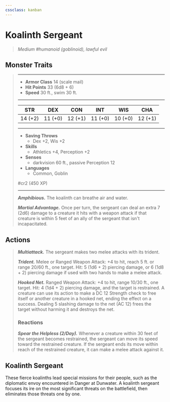 ```yaml
---
cssclass: kanban
---
```


# Koalinth Sergeant
>*Medium #humanoid (goblinoid), lawful evil*
## Monster Traits
>___
>- **Armor Class** 14 (scale mail)
>- **Hit Points** 33 (6d8 + 6)
>- **Speed** 30 ft., swim 30 ft.
>___
>|STR|DEX|CON|INT|WIS|CHA|
>|:---:|:---:|:---:|:---:|:---:|:---:|
>|14 (+2)|11 (+0)|12 (+1)|11 (+0)|10 (+0)|12 (+1)|
>___
>- **Saving Throws**
>	 - Dex +2, Wis +2
>- **Skills**
>	 - Athletics +4, Perception +2
>- **Senses**
>	 - darkvision 60 ft., passive Perception 12
>- **Languages**
>	 - Common, Goblin
>
> #cr2 (450 XP)
>___
>***Amphibious.*** The koalinth can breathe air and water.  
>
>***Martial Advantage.*** Once per turn, the sergeant can deal an extra 7 (2d6) damage to a creature it hits with a weapon attack if that creature is within 5 feet of an ally of the sergeant that isn't incapacitated.  
>
## Actions
>***Multiattack.*** The sergeant makes two melee attacks with its trident.  
>
>***Trident.*** Melee  or Ranged Weapon Attack: +4 to hit, reach 5 ft. or range 20/60 ft., one target. Hit: 5 (1d6 + 2) piercing damage, or 6 (1d8 + 2) piercing damage if used with two hands to make a melee attack.  
>
>***Hooked Net.*** Ranged Weapon Attack: +4 to hit, range 10/30 ft., one target. Hit: 4 (1d4 + 2) piercing damage, and the target is restrained. A creature can use its action to make a DC 12 Strength check to free itself or another creature in a hooked net, ending the effect on a success. Dealing 5 slashing damage to the net (AC 12) frees the target without harming it and destroys the net.  
>
>### Reactions
>***Spear the Helpless (2/Day).*** Whenever a creature within 30 feet of the sergeant becomes restrained, the sergeant can move its speed toward the restrained creature. If the sergeant ends its move within reach of the restrained creature, it can make a melee attack against it.
## Koalinth Sergeant
These fierce koalinths lead special missions for their people, such as the diplomatic envoy encountered in Danger at Dunwater. A koalinth sergeant focuses its ire on the most significant threats on the battlefield, then eliminates those threats one by one.